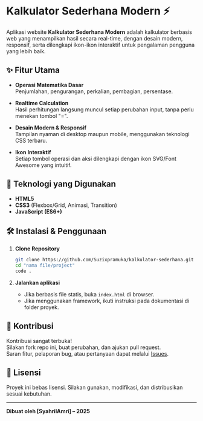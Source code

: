# Kalkulator Sederhana Modern ⚡

Aplikasi website **Kalkulator Sederhana Modern** adalah kalkulator berbasis web yang menampilkan hasil secara real-time, dengan desain modern, responsif, serta dilengkapi ikon-ikon interaktif untuk pengalaman pengguna yang lebih baik.

## ✨ Fitur Utama

- **Operasi Matematika Dasar**  
  Penjumlahan, pengurangan, perkalian, pembagian, persentase.

- **Realtime Calculation**  
  Hasil perhitungan langsung muncul setiap perubahan input, tanpa perlu menekan tombol "=".

- **Desain Modern & Responsif**  
  Tampilan nyaman di desktop maupun mobile, menggunakan teknologi CSS terbaru.

- **Ikon Interaktif**  
  Setiap tombol operasi dan aksi dilengkapi dengan ikon SVG/Font Awesome yang intuitif.

## 🚀 Teknologi yang Digunakan

- **HTML5**
- **CSS3** (Flexbox/Grid, Animasi, Transition)
- **JavaScript (ES6+)**

## 🛠 Instalasi & Penggunaan

1. **Clone Repository**

   ```bash
   git clone https://github.com/Suzixpramuka/kalkulator-sederhana.git
   cd "nama file/project"
   code .
   ```

2. **Jalankan aplikasi**
   - Jika berbasis file statis, buka `index.html` di browser.
   - Jika menggunakan framework, ikuti instruksi pada dokumentasi di folder proyek.

## 👥 Kontribusi

Kontribusi sangat terbuka!  
Silakan fork repo ini, buat perubahan, dan ajukan pull request.  
Saran fitur, pelaporan bug, atau pertanyaan dapat melalui [Issues](https://github.com/Suzixpramuka/{kalkulator-sederhana}/issues).

## 📄 Lisensi

Proyek ini bebas lisensi. Silakan gunakan, modifikasi, dan distribusikan sesuai kebutuhan.

---

**Dibuat oleh [SyahrilAmri] – 2025**

